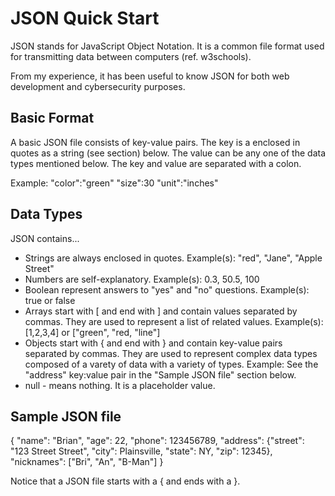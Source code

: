 <h1>JSON Quick Start</h1>

JSON stands for JavaScript Object Notation. It is a common file format used for transmitting data between computers (ref. w3schools). 

From my experience, it has been useful to know JSON for both web development and cybersecurity purposes. 

<h2>Basic Format</h2>
A basic JSON file consists of key-value pairs. 
The key is a enclosed in quotes as a string (see section) below. 
The value can be any one of the data types mentioned below. 
The key and value are separated with a colon. 

Example: 
"color":"green" 
"size":30 
"unit":"inches"

<h2>Data Types</h2>
JSON contains... 
<ul>
  <li>Strings are always enclosed in quotes. 
    Example(s): "red", "Jane", "Apple Street"</li>
  <li>Numbers are self-explanatory. 
    Example(s): 0.3, 50.5, 100 </li>
  <li>Boolean represent answers to "yes" and "no" questions. 
    Example(s): true or false</li>
  <li>Arrays start with [ and end with ] and contain values separated by commas. They are used to represent a list of related values.  
  Example(s): [1,2,3,4] or ["green", "red, "line"]</li>
  <li>Objects start with { and end with } and contain key-value pairs separated by commas. They are used to represent complex data types composed of a varety of data with a variety of types. 
  Example: See the "address" key:value pair in the "Sample JSON file" section below.</li>
  <li>null - means nothing. It is a placeholder value. </li>
</ul>

<h2>Sample JSON file</h2>
{
    "name": "Brian", 
    "age": 22, 
    "phone": 123456789,
    "address": {"street": "123 Street Street", "city": Plainsville, "state": NY, "zip": 12345}, 
    "nicknames": ["Bri", "An", "B-Man"] 
}

Notice that a JSON file starts with a { and ends with a }. 



